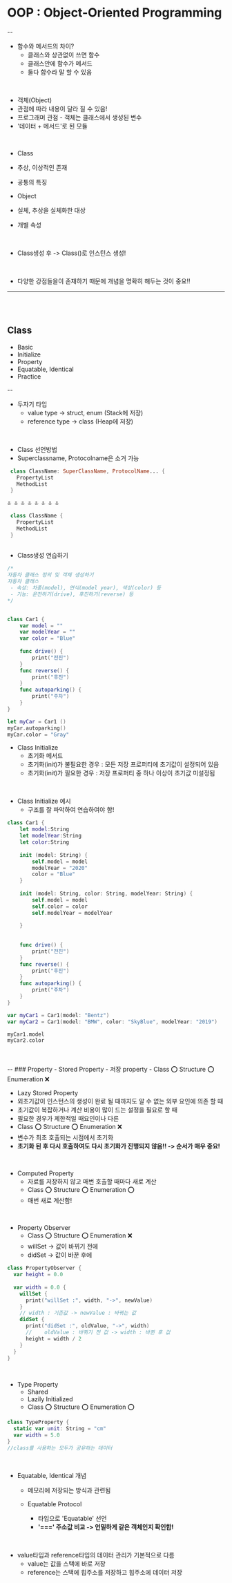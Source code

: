 # OOP : Object-Oriented Programming

--

- 함수와 메서드의 차이?
	- 클래스와 상관없이 쓰면 함수
	- 클래스안에 함수가 메서드
	- 둘다 함수라 말 할 수 있음

</br>

- 객체(Object)
 - 관점에 따라 내용이 달라 질 수 있음!
 - 프로그래머 관점 - 객체는 클래스에서 생성된 변수
 - '데이터 + 메서드'로 된 모듈

</br>

- Class
 - 추상, 이상적인 존재
 - 공통의 특징

- Object
 - 실체, 추상을 실체화한 대상
 - 개별 속성

 </br>

- Class생성 후 -> Class()로 인스턴스 생성!

</br>

- 다양한 강점들을이 존재하기 때문에 개념을 명확히 해두는 것이 중요!!

---

</br>
</br>

## Class

- Basic
- Initialize
- Property
- Equatable, Identical
- Practice

--

- 두자기 타입
	- value type -> struct, enum (Stack에 저장)
	- reference type -> class (Heap에 저장)

</br>

- Class 선언방법
 - Superclassname, Protocolname은 소거 가능   


```swift
 class ClassName: SuperClassName, ProtocolName... {
   PropertyList
   MethodList
 }
 
⥥ ⥥ ⥥ ⥥ ⥥ ⥥ ⥥ ⥥

 class ClassName {
   PropertyList
   MethodList
 }
 
```

- Class생성 연습하기

```swift
/*
자동차 클래스 정의 및 객체 생성하기
자동차 클래스
 - 속성: 차종(model), 연식(model year), 색상(color) 등
 - 기능: 운전하기(drive), 후진하기(reverse) 등
*/


class Car1 {
    var model = ""
    var modelYear = ""
    var color = "Blue"
    
    func drive() {
        print("전진")
    }
    func reverse() {
        print("후진")
    }
    func autoparking() {
        print("주차")
    }
}

let myCar = Car1 ()
myCar.autoparking()
myCar.color = "Gray"
```


- Class Initialize
	- 초기화 메서드
	- 초기화(init)가 불필요한 경우 : 모든 저장 프로퍼티에 초기값이 설정되어 있음
	- 초기화(init)가 필요한 경우 : 저장 프로퍼티 중 하나 이상이 초기값 미설정됨

</br>
	
- Class Initialize 예시
	- 구조를 잘 파악하여 연습하여야 함!

```swift
class Car1 {
    let model:String
    let modelYear:String
    let color:String
    
    init (model: String) {
        self.model = model
        modelYear = "2020"
        color = "Blue"
    }
    
    init (model: String, color: String, modelYear: String) {
        self.model = model
        self.color = color
        self.modelYear = modelYear
        
    }
    
    
    func drive() {
        print("전진")
    }
    func reverse() {
        print("후진")
    }
    func autoparking() {
        print("주차")
    }
}

var myCar1 = Car1(model: "Bentz")
var myCar2 = Car1(model: "BMW", color: "SkyBlue", modelYear: "2019")

myCar1.model
myCar2.color
```
</br>
</br>
--
### Property
- Stored Property
	- 저장 property
	- Class ⭕️   Structure ⭕️   Enumeration ❌

</br>

- Lazy Stored Property
 - 외초기값이 인스턴스의 생성이 완료 될 때까지도 알 수 없는 외부 요인에 의존 할 때
 - 초기값이 복잡하거나 계산 비용이 많이 드는 설정을 필요로 할 때
 - 필요한 경우가 제한적일 때요인이나 다른
 - Class ⭕️   Structure ⭕️   Enumeration ❌
 - 변수가 최초 호출되는 시점에서 초기화
 - **초기화 된 후 다시 호출하여도 다시 초기화가 진행되지 않음!! -> 순서가 매우 중요!**

</br>

- Computed Property
	- 자료를 저장하지 않고 매번 호출할 때마다 새로 계산
	- Class ⭕️   Structure ⭕️   Enumeration ⭕️ 
	- 매번 새로 계산함!

</br>


- Property Observer
	- Class ⭕️   Structure ⭕️   Enumeration ❌
	- willSet -> 값이 바뀌기 전에
	- didSet -> 값이 바꾼 후에

```swift
class PropertyObserver {
  var height = 0.0
  
  var width = 0.0 {
    willSet {
      print("willSet :", width, "->", newValue)
    }
    // width : 기존값 -> newValue : 바뀌는 값
    didSet {
      print("didSet :", oldValue, "->", width)
      // 	oldValue : 바뀌기 전 값 -> width : 바뀐 후 값
      height = width / 2
    }
  }
}
```
</br>

- Type Property
	- Shared
	- Lazily Initialized
	- Class ⭕️   Structure ⭕️   Enumeration ⭕️

```swift
class TypeProperty {
  static var unit: String = "cm"
  var width = 5.0
}
//class를 사용하는 모두가 공유하는 데이터
```
</br>

- Equatable, Identical 개념
	- 메모리에 저장되는 방식과 관련됨

	
	- Equatable Protocol
		- 타입으로 'Equatable' 선언
		- **'===' 주소값 비교 -> 언밀하게 같은 객체인지 확인함!**

</br>

- value타입과 reference타입의 데이터 관리가 기본적으로 다름
	- value는 값을 스택에 바로 저장
	- reference는 스택에 힙주소를 저장하고 힙주소에 데이터 저장

		

